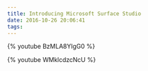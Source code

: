 ```yaml
---
title: Introducing Microsoft Surface Studio
date: 2016-10-26 20:06:41
tags:
---
```

{% youtube BzMLA8YIgG0 %}
<!-- more -->
{% youtube WMklcdzcNcU %}
